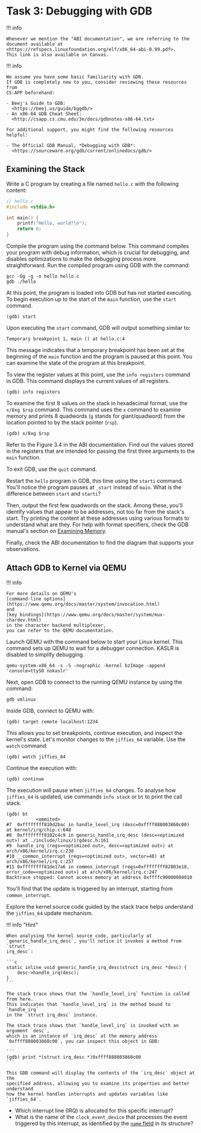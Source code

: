 # Task 3: Debugging with GDB

!!! info

    Whenever we mention the "ABI documentation", we are referring to the
    document available at
    <https://refspecs.linuxfoundation.org/elf/x86_64-abi-0.99.pdf>.
    This link is also available on Canvas.

!!! info

    We assume you have some basic familiarity with GDB.
    If GDB is completely new to you, consider reviewing these resources from
    CS:APP beforehand:

    - Beej's Guide to GDB:
      <https://beej.us/guide/bggdb/>
    - An x86-64 GDB Cheat Sheet:
      <http://csapp.cs.cmu.edu/3e/docs/gdbnotes-x86-64.txt>

    For additional support, you might find the following resources helpful:

    - The Official GDB Manual, *Debugging with GDB*:
      <https://sourceware.org/gdb/current/onlinedocs/gdb/>

## Examining the Stack

Write a C program by creating a file named `hello.c` with the following content:

```c
// hello.c
#include <stdio.h>

int main() {
    printf("Hello, world!\n");
    return 0;
}
```

Compile the program using the command below.
This command compiles your program with debug information, which is crucial for
debugging, and disables optimizations to make the debugging process more
straightforward.
Run the compiled program using GDB with the command:

```
gcc -Og -g -o hello hello.c
gdb ./hello
```

At this point, the program is loaded into GDB but has not started executing.
To begin execution up to the start of the `main` function, use the `start`
command.

```
(gdb) start
```

Upon executing the `start` command, GDB will output something similar to:

```
Temporary breakpoint 1, main () at hello.c:4
```

This message indicates that a temporary breakpoint has been set at the beginning
of the `main` function and the program is paused at this point.
You can examine the state of the program at this breakpoint.

To view the register values at this point, use the `info registers` command in
GDB.
This command displays the current values of all registers.

```
(gdb) info registers
```

To examine the first 8 values on the stack in hexadecimal format, use the
`x/8xg $rsp` command.
This command uses the `x` command to examine memory and prints 8 quadwords (`g`
stands for giant/quadword) from the location pointed to by the stack pointer
(`rsp`).

```
(gdb) x/8xg $rsp
```

Refer to the Figure 3.4 in the ABI documentation.
Find out the values stored in the registers that are intended for passing the
first three arguments to the `main` function.

To exit GDB, use the `quit` command.

Restart the `hello` program in GDB, this time using the `starti` command.
You'll notice the program pauses at `_start` instead of `main`.
What is the difference between `start` and `starti`?

Then, output the first few quadwords on the stack.
Among these, you'll identify values that appear to be addresses, not too far
from the stack's start.
Try printing the content at these addresses using various formats to understand
what are they.
For help with format specifiers, check the GDB manual's section on
[Examining Memory](https://sourceware.org/gdb/current/onlinedocs/gdb.html/Memory.html).

Finally, check the ABI documentation to find the diagram that supports your
observations.

## Attach GDB to Kernel via QEMU

!!! info

    For more details on QEMU's
    [command-line options](https://www.qemu.org/docs/master/system/invocation.html)
    and
    [key bindings](https://www.qemu.org/docs/master/system/mux-chardev.html)
    in the character backend multiplexer,
    you can refer to the QEMU documentation.

Launch QEMU with the command below to start your Linux kernel.
This command sets up QEMU to wait for a debugger connection.
KASLR is disabled to simplify debugging.

```
qemu-system-x86_64 -s -S -nographic -kernel bzImage -append 'console=ttyS0 nokaslr'
```

Next, open GDB to connect to the running QEMU instance by using the command:

```
gdb vmlinux
```

Inside GDB, connect to QEMU with:

```
(gdb) target remote localhost:1234
```

This allows you to set breakpoints, continue execution, and inspect the kernel's state.
Let's monitor changes to the `jiffies_64` variable.
Use the `watch` command:

```
(gdb) watch jiffies_64
```

Continue the execution with:

```
(gdb) continue
```

The execution will pause when `jiffies_64` changes.
To analyse how `jiffies_64` is updated, use commands `info stack` or `bt` to
print the call stack.

```
(gdb) bt
           <ommited>
#7  0xffffffff810d2bac in handle_level_irq (desc=0xffff888003860c00) at kernel/irq/chip.c:648
#8  0xffffffff8102c4c9 in generic_handle_irq_desc (desc=<optimized out>) at ./include/linux/irqdesc.h:161
#9  handle_irq (regs=<optimized out>, desc=<optimized out>) at arch/x86/kernel/irq.c:238
#10 __common_interrupt (regs=<optimized out>, vector=48) at arch/x86/kernel/irq.c:257
#11 0xffffffff81de17a6 in common_interrupt (regs=0xffffffff82803e18, error_code=<optimized out>) at arch/x86/kernel/irq.c:247
Backtrace stopped: Cannot access memory at address 0xffffc90000004010
```

You'll find that the update is triggered by an interrupt, starting from
`common_interrupt`.

Explore the kernel source code guided by the stack trace helps understand the `jiffies_64` update mechanism.

!!! info "Hint"

    When analysing the kernel source code, particularly at
    `generic_handle_irq_desc`, you'll notice it invokes a method from `struct
    irq_desc`:

    ```c
    static inline void generic_handle_irq_desc(struct irq_desc *desc) {
        desc->handle_irq(desc);
    }
    ```

    The stack trace shows that the `handle_level_irq` function is called from here.
    This indicates that `handle_level_irq` is the method bound to `handle_irq`
    in the `struct irq_desc` instance.

    The stack trace shows that `handle_level_irq` is invoked with an argument `desc`,
    which is an instance of `irq_desc` at the memory address
    `0xffff888003860c00`, you can inspect this object in GDB:

    ```
    (gdb) print *(struct irq_desc *)0xffff888003860c00
    ```

    This GDB command will display the contents of the `irq_desc` object at the
    specified address, allowing you to examine its properties and better understand
    how the kernel handles interrupts and updates variables like `jiffies_64`.

- Which interrupt line (IRQ) is allocated for this specific interrupt?
- What is the name of the `clock_event_device` that processes the event
  triggered by this interrupt, as identified by the
  [`name` field](https://elixir.bootlin.com/linux/v6.7/source/include/linux/clockchips.h#L125)
  in its structure?
